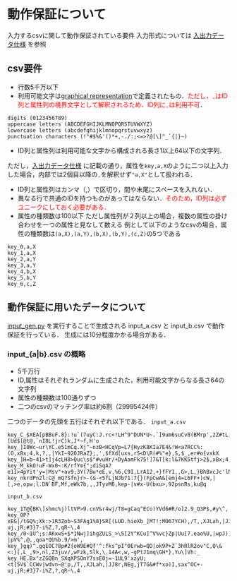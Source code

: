 <style>
r { color: Red }
o { color: Orange }
g { color: Green }
</style>

# 動作保証について
入力するcsvに関して動作保証されている要件
入力形式については [入出力データ仕様](docs/data_in_out.md) を参照 
## csv要件
* 行数5千万以下
* 利用可能文字は[graphical representation](https://en.cppreference.com/w/cpp/string/byte/isgraph)で定義されたもの．<r>ただし，`,`はID列と属性列の境界文字として解釈されるため、ID列に`,`は利用不可</r>．
```
digits (0123456789)
uppercase letters (ABCDEFGHIJKLMNOPQRSTUVWXYZ)
lowercase letters (abcdefghijklmnopqrstuvwxyz)
punctuation characters (!"#$%&'()*+,-./:;<=>?@[\]^_`{|}~)
```
* ID列と属性列は利用可能な文字から構成される長さ1以上64以下の文字列．

ただし，[入出力データ仕様](docs/data_in_out.md) に記載の通り，属性を`key,a,X`のように二つ以上入力した場合，内部では2個目以降の`,`を解釈せず`"a,X"`として扱われる．
* ID列と属性列はカンマ（,）で区切り，間や末尾にスペースを入れない．
* 異なる行で共通のIDを持つものがあってはならない．<r>そのため，ID列は必ずユニークにしておく必要がある．</r>
* 属性の種類数は100以下
ただし属性列が２列以上の場合，複数の属性の掛け合わせを一つの属性と見なして数える
例として以下のようなcsvの場合，属性の種類数は`(a,X),(a,Y),(b,X),(b,Y),(c,Z)`の5つである
```csv
key_0,a,X
key_1,a,X
key_2,a,Y
key_3,a,Y
key_4,b,X
key_5,b,Y
key_6,c,Z
```

## 動作保証に用いたデータについて
[input_gen.py](./input_gen.py) を実行することで生成される input_a.csv と input_b.csv で動作保証を行っている．
生成には10分程度かかる場合がある．
### input_{a|b}.csv の概略

* 5千万行
* ID,属性はそれぞれランダムに生成された，利用可能文字からなる長さ64の文字列
* 属性の種類数は100通りずつ
* 二つのcsvのマッチング率は約6割（29995424件）

二つのデータの先頭を五行はそれぞれ以下である．
`input_a.csv`
```
key_C_$XEA[pBBuF.8}:!u`(7uyC:J.rc<!LH^9"DUN*U~.`]9um6suCv8(BMrp',2Z#tL,.;xF,Y,I,LBd$C,$IY(Nhh,tSCb,-[Ud$[@t@,`nI8L!jrC)k,J*~f,H'o
key_]I0Wc~ur\YC.e51mCq.Xj^~nzB<HCqVp=L7{HyzK8KIa7E4&!W<a7RCC%:(O,xBx;4,k,?,,|YkI~92OJRaZ};,',$fXd[uxs,rS<D\R(#%"e},S,$_,er#o{vxkX
key_]H=b~41>t]j4cLH8>Quc\s$"#vuHr/+DyAamFk75!]7&T[k:l&7KK5tfj>2$,xBx;4,k,?,,|YkI~92OJRaZ};,',$fXd[uxs,rS<D\R(#%"e},S,$_,er#o{vxkX
key_M_kkO!uF-Wx0~:K/rfYm{";diSqA?e1I>4pYit'y=|Msv"+av9;3Y(7Bu*eE,v,%6,C9I,LrA12,+}fFY1,,G>,L,}BhBxcJc'lNHwN$G3U)ADCppq4G,*!MfH;S,
key_nkrdPn2l:C@_mQ?Sfn}r>-(&-<5fLjNJb71:7{}(FpCwA&[emj4=L6FF+)cW,|[,>e,opw;l.DN`BF,Mf,eWk7b,,,JTyvM6,kep-|v#x-U(bxu>,92psnRs,ku@q
```
`input_b.csv`
```
key_1T@{BK\]shmc%j)ltVP>9.cnV&r4wj/T8=gCaq^ECo)YVd6#R/o]2.9_Q3P$,#y\^,|R,8S90Ev,,dLYIyMs(,6jd87,vq*C,_$5,4X[E>_tduEFdH7B=Q0m,,Q|z
key_0P?xEG|/tGQ%;Xk:>1R3Zob~S3FAg1%8}SR[(LUD.hioXb_]MT!:MO67YCH),/T,,XJLah,|JJ8r,NEg,jT7G&#f*xo)I,sax^OC+-uj,jR;#3}7-i%Z,?,qR~\,4
key_/0~1U^;s:AKxwS+$*1Nwj]ihgZULS_>\5[2Y^KCu]^V%vc}Zp|Uu[7.eao%U,|wpJ)]R0~,,"21I9!,1oQcvnI,#,e,yH.msoKy)-|pV%^,@,,qoa*QU%b.9/>m',
key_}gq)^.gqEOC?8p#2{oW9E#Qf'^:fks^pI"0Erwb=QD|ok9P+Z`3hRlR2ov"C,Q\&<:}[,L_,9>,nl,Z3juv/,wFzk,Slk,\.14A<,w,-gPtJ1mq\GH*},Yu\]Vh:_
key_HE.Bx"zZGQBn_SXqXPSOnY7ssE0j=-1UL9'xzyU;<t[5V$`CCWv|wdvn~@'p,/T,,XJLah,|JJ8r,NEg,jT7G&#f*xo)I,sax^OC+-uj,jR;#3}7-i%Z,?,qR~\,4
```
